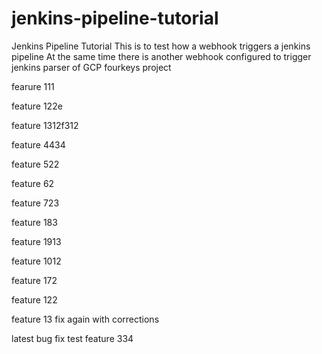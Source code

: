 # jenkins-pipeline-tutorial
Jenkins Pipeline Tutorial
 This is to test how a webhook triggers a jenkins pipeline
 At the same time there is another webhook configured to trigger jenkins parser of GCP fourkeys project

fearure 111

feature 122e


feature 1312f312

feature 4434

feature 522

feature 62

feature 723

feature 183

feature 1913


feature 1012


feature 172


feature 122

feature 13 fix again with corrections

latest bug fix
test
feature 334
